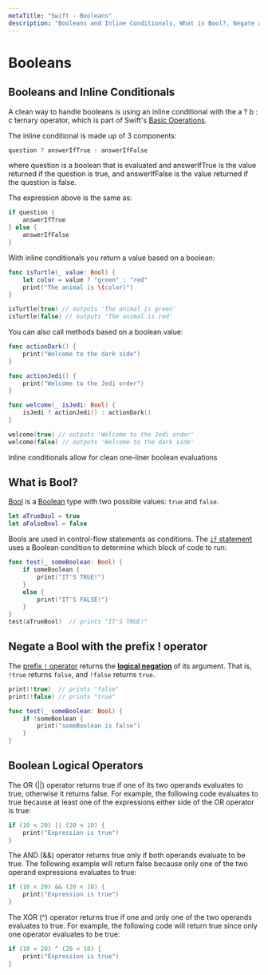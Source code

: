 ```yaml
---
metaTitle: "Swift - Booleans"
description: "Booleans and Inline Conditionals, What is Bool?, Negate a Bool with the prefix ! operator, Boolean Logical Operators"
---
```


# Booleans



## Booleans and Inline Conditionals


A clean way to handle booleans is using an inline conditional with the a ? b : c ternary operator, which is part of Swift's [Basic Operations](https://developer.apple.com/library/content/documentation/Swift/Conceptual/Swift_Programming_Language/BasicOperators.html).

The inline conditional is made up of 3 components:

```swift
question ? answerIfTrue : answerIfFalse

```

where question is a boolean that is evaluated and answerIfTrue is the value returned if the question is true, and answerIfFalse is the value returned if the question is false.

The expression above is the same as:

```swift
if question {
    answerIfTrue
} else {
    answerIfFalse
}

```

With inline conditionals you return a value based on a boolean:

```swift
func isTurtle(_ value: Bool) {
    let color = value ? "green" : "red"
    print("The animal is \(color)")
}

isTurtle(true) // outputs 'The animal is green'
isTurtle(false) // outputs 'The animal is red'

```

You can also call methods based on a boolean value:

```swift
func actionDark() {
    print("Welcome to the dark side")
}

func actionJedi() {
    print("Welcome to the Jedi order")
}

func welcome(_ isJedi: Bool) {
    isJedi ? actionJedi() : actionDark()
}

welcome(true) // outputs 'Welcome to the Jedi order'
welcome(false) // outputs 'Welcome to the dark side'

```

Inline conditionals allow for clean one-liner boolean evaluations



## What is Bool?


[Bool](https://developer.apple.com/reference/swift/bool) is a [Boolean](https://en.wikipedia.org/wiki/Boolean_data_type) type with two possible values: `true` and `false`.

```swift
let aTrueBool = true
let aFalseBool = false

```

Bools are used in control-flow statements as conditions.
The [`if` statement](http://stackoverflow.com/documentation/swift/475/conditionals/1559/basic-conditionals-if-statements#t=201607182137080572886) uses a Boolean condition to determine which block of code to run:

```swift
func test(_ someBoolean: Bool) {
    if someBoolean {
        print("IT'S TRUE!")
    }
    else {
        print("IT'S FALSE!")
    }
}
test(aTrueBool)  // prints "IT'S TRUE!"

```



## Negate a Bool with the prefix ! operator


The [prefix `!` operator](https://developer.apple.com/reference/swift/1540994) returns the [**logical negation**](https://en.wikipedia.org/wiki/Negation) of its argument. That is, `!true` returns `false`, and `!false` returns `true`.

```swift
print(!true)  // prints "false"
print(!false) // prints "true"

func test(_ someBoolean: Bool) {
    if !someBoolean {
        print("someBoolean is false")
    }
}

```



## Boolean Logical Operators


The OR (||) operator returns true if one of its two operands evaluates to true, otherwise it returns false. For example, the following code evaluates to true because at least one of the expressions either side of the OR operator is true:

```swift
if (10 < 20) || (20 < 10) {
    print("Expression is true")
}

```

The AND (&&) operator returns true only if both operands evaluate to be true. The following example will return false because only one of the two operand expressions evaluates to true:

```swift
if (10 < 20) && (20 < 10) {
    print("Expression is true")
}

```

The XOR (^) operator returns true if one and only one of the two operands evaluates to true. For example, the following code will return true since only one operator evaluates to be true:

```swift
if (10 < 20) ^ (20 < 10) {
    print("Expression is true")
}

```


